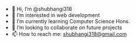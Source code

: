 - 👋 Hi, I’m @shubhangi318
- 👀 I’m interested in web development
- 🌱 I’m currently learning Computer Science Hons.
- 💞️ I’m looking to collaborate on future projects
- 📫 How to reach me: shubhangi318@gmail.com

<!---
shubhangi318/shubhangi318 is a ✨ special ✨ repository because its `README.md` (this file) appears on your GitHub profile.
You can click the Preview link to take a look at your changes.
--->
